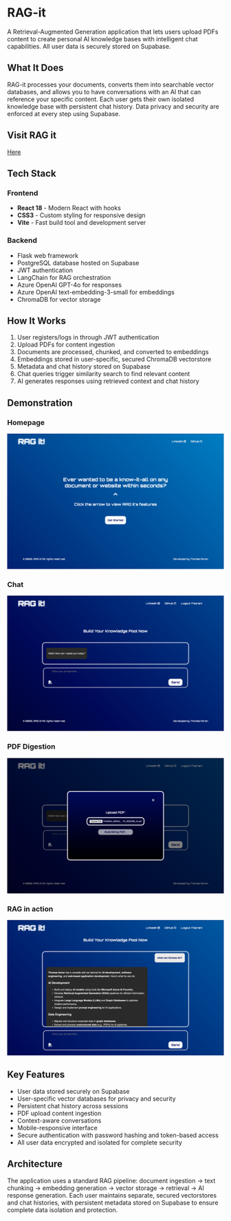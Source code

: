# RAG-it

A Retrieval-Augmented Generation application that lets users upload PDFs content to create personal AI knowledge bases with intelligent chat capabilities. All user data is securely stored on Supabase.

## What It Does

RAG-it processes your documents, converts them into searchable vector databases, and allows you to have conversations with an AI that can reference your specific content. Each user gets their own isolated knowledge base with persistent chat history. Data privacy and security are enforced at every step using Supabase.

## Visit RAG it
[Here](https://ragit.netlify.app/)

## Tech Stack

### Frontend
- **React 18** - Modern React with hooks
- **CSS3** - Custom styling for responsive design
- **Vite** - Fast build tool and development server

### Backend
- Flask web framework
- PostgreSQL database hosted on Supabase
- JWT authentication
- LangChain for RAG orchestration
- Azure OpenAI GPT-4o for responses
- Azure OpenAI text-embedding-3-small for embeddings
- ChromaDB for vector storage
<!-- - PyMuPDF for PDF processing
- Werkzeug for security utilities -->
<!-- - BeautifulSoup4 for web scraping -->

## How It Works

1. User registers/logs in through JWT authentication
2. Upload PDFs for content ingestion
3. Documents are processed, chunked, and converted to embeddings
4. Embeddings stored in user-specific, secured ChromaDB vectorstore
5. Metadata and chat history stored on Supabase
6. Chat queries trigger similarity search to find relevant content
7. AI generates responses using retrieved context and chat history

## Demonstration

### Homepage 
![Home Page](client/src/assets/home.png)

### Chat
![Chatting](client/src/assets/chat.png)

### PDF Digestion
![PDF](client/src/assets/pdf.png)

### RAG in action
![RAG](client/src/assets/rag.png)

## Key Features

- User data stored securely on Supabase
- User-specific vector databases for privacy and security
- Persistent chat history across sessions
- PDF upload content ingestion
- Context-aware conversations
- Mobile-responsive interface
- Secure authentication with password hashing and token-based access
- All user data encrypted and isolated for complete security

## Architecture

The application uses a standard RAG pipeline: document ingestion → text chunking → embedding generation → vector storage → retrieval → AI response generation. Each user maintains separate, secured vectorstores and chat histories, with persistent metadata stored on Supabase to ensure complete data isolation and protection.
